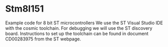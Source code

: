 # Stm8l151
Example code for 8 bit ST microcontrollers
We use the ST Visual Studio IDE with the cosmic toolchain. For debugging we will use the ST discovery board.
Instructions to set up the toolchain can be found in document CD00283975 from the ST webpage.
